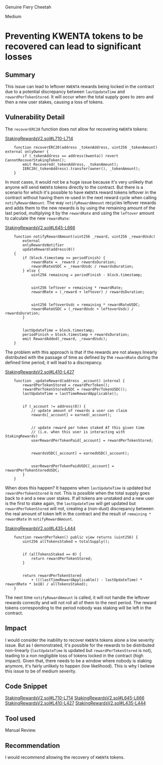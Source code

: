 Genuine Fiery Cheetah

Medium

# Preventing KWENTA tokens to be recovered can lead to significant losses

## Summary
This issue can lead to leftover `KWENTA` rewards being locked in the contract due to a potential discrepancy between `lastUpdateTime` and `rewardPerTokenStored`. It will occur when the total supply goes to zero and then a new user stakes, causing a loss of tokens.

## Vulnerability Detail
The `recoverERC20` function does not allow for recovering `KWENTA` tokens:

[StakingRewardsV2.sol#L710-L714](https://github.com/sherlock-audit/2024-07-kwenta-staking-contracts/blob/main/token/contracts/StakingRewardsV2.sol#L710-L714)
```solidity
    function recoverERC20(address _tokenAddress, uint256 _tokenAmount) external onlyOwner {
        if (_tokenAddress == address(kwenta)) revert CannotRecoverStakingToken();
        emit Recovered(_tokenAddress, _tokenAmount);
        IERC20(_tokenAddress).transfer(owner(), _tokenAmount);
    }
```

In most cases, it would not be a huge issue because it's very unlikely that anyone will send `KWENTA` tokens directly to the contract. But there is a scenario for which it's possible to have `KWENTA` reward tokens leftover in the contract without having them re-used in the next reward cycle when calling `notifyRewardAmount`. The way `notifyRewardAmount` recycles leftover rewards and adds them to the new rewards is by using the remaining amount of the last period, multiplying it by the `rewardRate` and using the `leftover` amount to calculate the new `rewardRate`:

[StakingRewardsV2.sol#L645-L666](https://github.com/sherlock-audit/2024-07-kwenta-staking-contracts/blob/main/token/contracts/StakingRewardsV2.sol#L645-L666)
```solidity
    function notifyRewardAmount(uint256 _reward, uint256 _rewardUsdc)
        external
        onlyRewardsNotifier
        updateReward(address(0))
    {
        if (block.timestamp >= periodFinish) {
            rewardRate = _reward / rewardsDuration;
            rewardRateUSDC = _rewardUsdc / rewardsDuration;
        } else {
            uint256 remaining = periodFinish - block.timestamp;


            uint256 leftover = remaining * rewardRate;
            rewardRate = (_reward + leftover) / rewardsDuration;


            uint256 leftoverUsdc = remaining * rewardRateUSDC;
            rewardRateUSDC = (_rewardUsdc + leftoverUsdc) / rewardsDuration;
        }


        lastUpdateTime = block.timestamp;
        periodFinish = block.timestamp + rewardsDuration;
        emit RewardAdded(_reward, _rewardUsdc);
    }
```

The problem with this approach is that if the rewards are not always linearly distributed with the passage of time as defined by the `rewardRate` during the defined time period, it will lead to a discrepancy.

[StakingRewardsV2.sol#L410-L427](https://github.com/sherlock-audit/2024-07-kwenta-staking-contracts/blob/main/token/contracts/StakingRewardsV2.sol#L410-L427)
```solidity
    function _updateReward(address _account) internal {
        rewardPerTokenStored = rewardPerToken();
        rewardPerTokenStoredUSDC = rewardPerTokenUSDC();
        lastUpdateTime = lastTimeRewardApplicable();


        if (_account != address(0)) {
            // update amount of rewards a user can claim
            rewards[_account] = earned(_account);


            // update reward per token staked AT this given time
            // (i.e. when this user is interacting with StakingRewards)
            userRewardPerTokenPaid[_account] = rewardPerTokenStored;


            rewardsUSDC[_account] = earnedUSDC(_account);


            userRewardPerTokenPaidUSDC[_account] = rewardPerTokenStoredUSDC;
        }
    }
```
When does this happen? It happens when `lastUpdateTime` is updated but `rewardPerTokenStored` is not. This is possible when the total supply goes back to `0` and a new user stakes. If all tokens are unstaked and a new user is the first to stake again, the `lastUpdateTime` will get updated but `rewardPerTokenStored` will not, creating a (non-dust) discrepancy between the real amount of token left in the contract and the result of `remaining * rewardRate` in `notifyRewardAmount`.

[StakingRewardsV2.sol#L435-L444](https://github.com/sherlock-audit/2024-07-kwenta-staking-contracts/blob/main/token/contracts/StakingRewardsV2.sol#L435-L444)
```solidity
    function rewardPerToken() public view returns (uint256) {
        uint256 allTokensStaked = totalSupply();


        if (allTokensStaked == 0) {
            return rewardPerTokenStored;
        }


        return rewardPerTokenStored
            + (((lastTimeRewardApplicable() - lastUpdateTime) * rewardRate * 1e18) / allTokensStaked);
    }
```

The next time `notifyRewardAmount` is called, it will not handle the leftover rewards correctly and will not roll all of them to the next period. The reward tokens corresponding to the period nobody was staking will be left in the contract.

## Impact
I would consider the inability to recover `KWENTA` tokens alone a low severity issue. But as I demonstrated, it's possible for the rewards to be distributed non-linearly (`lastUpdateTime` is updated but `rewardPerTokenStored` is not), leading to a non negligible loss of tokens locked in the contract (high impact). Given that, there needs to be a window where nobody is staking anymore, it's fairly unlikely to happen (low likelihood). This is why I believe this issue to be of medium severity.


## Code Snippet
[StakingRewardsV2.sol#L710-L714](https://github.com/sherlock-audit/2024-07-kwenta-staking-contracts/blob/main/token/contracts/StakingRewardsV2.sol#L710-L714)
[StakingRewardsV2.sol#L645-L666](https://github.com/sherlock-audit/2024-07-kwenta-staking-contracts/blob/main/token/contracts/StakingRewardsV2.sol#L645-L666)
[StakingRewardsV2.sol#L410-L427](https://github.com/sherlock-audit/2024-07-kwenta-staking-contracts/blob/main/token/contracts/StakingRewardsV2.sol#L410-L427)
[StakingRewardsV2.sol#L435-L444](https://github.com/sherlock-audit/2024-07-kwenta-staking-contracts/blob/main/token/contracts/StakingRewardsV2.sol#L435-L444)

## Tool used

Manual Review.

## Recommendation
I would recommend allowing the recovery of `KWENTA` tokens.